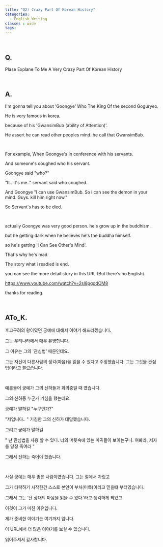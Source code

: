 ```yaml
---
title: "Q2) Crazy Part Of Korean History"
categories:
  - English_Writing
classes : wide
tags:
---
```

<br>

<h2>
Q. 
</h2>

Plase Explane To Me A Very Crazy Part Of Korean History

<br>

<h2>
A. 
</h2>

I'm gonna tell you about 'Goongye' Who The King Of the second Goguryeo. 

He is very famous in korea. 

because of his 'GwansimBub (ability of Attention)'. 

He assert he can read other peoples mind. he call that GwansimBub. 

<br>

For example, When Goongye's in conference with his servants.

And someone's coughed who his servant. 

Goongye said "who?"

"It.. It's me.." servant said who coughed. 

And Goongye "I can use GwansimBub. So i can see the demon in your mind. Guys. kill him right now." 

So Servant's has to be died.

<br>

actually Goongye was very good person. he's grow up in the buddhism. 

but he getting dark when he believes he's the buddha himself.

so he's getting 'I Can See Other's Mind'.

That's why he's mad.

The story what i readied is end. 

you can see the more detail story in this URL (But there's no English). 

https://www.youtube.com/watch?v=2sI8pgddOM8

thanks for reading.








<br>
<h2>
ATo_K.
</h2>

후고구려의 왕이였던 궁예에 대해서 이야기 해드리겠습니다.

그는 우리나라에서 매우 유명합니다. 

그 이유는 그의 '관심법' 때문인데요. 

그는 자신이 다른사람의 생각(마음)을 읽을 수 있다고 주장했습니다. 그는 그것을 관심법이라고 불렀습니다.

<br>

예를들어 궁예가 그의 신하들과 회의중일 때 였습니다.

그의 신하중 누군가 기침을 했는데요. 

궁예가 말하길 "누구인가?"

"저입니다.. " 기침한 그의 신하가 대답했습니다.

그리고 궁예가 말하길 

" 난 관심법을 사용 할 수 있다. 너의 머릿속에 있는 마귀들이 보이는구나. 여봐라, 저자를 당장 죽여라 " 

그래서 신하는 죽어야 했습니다. 

<br>

사실 궁예는 매우 좋은 사람이였습니다. 그는 절에서 자랐고 

그가 타락하기 시작한건 스스로 본인이 부처(미륵)이라고 믿을떄 부터였습니다.

그래서 그는 '난 상대의 마음을 읽을 수 있다.'라고 생각하게 되었고 

이것이 그가 미친 이유입니다.

제가 준비한 이야기는 여기까지 입니다. 

이 URL에서 더 많은 이야기를 보실 수 있습니다. 

읽어주셔서 감사합니다.







